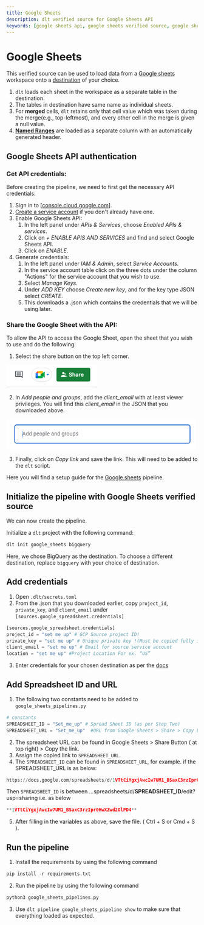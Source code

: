```yaml
---
title: Google Sheets
description: dlt verified source for Google Sheets API
keywords: [google sheets api, google sheets verified source, google sheets]
---
```


# Google Sheets

This verified source can be used to load data from a [Google sheets](https://www.google.com/sheets/about/) workspace onto a [destination](../../dlt-ecosystem/destinations) of your choice.

1. `dlt` loads each sheet in the workspace as a separate table in the destination.
2. The tables in destination have same name as individual sheets.
3. For **merged** cells, `dlt` retains only that cell value which was taken during the merge(e.g., top-leftmost), and every other cell in the merge is given a null value.
4. [**Named Ranges**](https://support.google.com/docs/answer/63175?hl=en&co=GENIE.Platform%3DDesktop) are loaded as a separate column with an automatically generated header.

## Google Sheets API authentication

### Get API credentials:

Before creating the pipeline, we need to first get the necessary API credentials:

1. Sign in to [[console.cloud.google.com](http://console.cloud.google.com/)].
2. [Create a service account](https://cloud.google.com/iam/docs/service-accounts-create#creating) if you don't already have one.
3. Enable Google Sheets API:
    1. In the left panel under *APIs & Services*, choose *Enabled APIs & services*.
    2. Click on *+ ENABLE APIS AND SERVICES* and find and select Google Sheets API.
    3. Click on *ENABLE*.
4. Generate credentials:
    1. In the left panel under *IAM & Admin*, select *Service Accounts*.
    2. In the service account table click on the three dots under the column "Actions" for the service account that you wish to use.
    3. Select *Manage Keys*.
    4. Under *ADD KEY* choose *Create new key*, and for the key type JSON select *CREATE*.
    5. This downloads a .json which contains the credentials that we will be using later.

### Share the Google Sheet with the API:

To allow the API to access the Google Sheet, open the sheet that you wish to use and do the following:

1. Select the share button on the top left corner.

![Share_Button](docs_images/Share_button.png)

2. In *Add people and groups*, add the *client_email* with at least viewer privileges. You will find this *client_email* in the JSON that you downloaded above.

![Add people](docs_images/Add_people.png)

3. Finally, click on *Copy link* and save the link. This will need to be added to the `dlt` script.

Here you will find a setup guide for the [Google sheets](https://www.google.com/sheets/about/) pipeline.

## Initialize the pipeline with Google Sheets verified source

We can now create the pipeline.

Initialize a `dlt` project with the following command:

```bash
dlt init google_sheets bigquery
```
Here, we chose BigQuery as the destination. To choose a different destination, replace `bigquery` with your choice of destination.

## Add credentials

1. Open `.dlt/secrets.toml`
2. From the .json that you downloaded earlier, copy `project_id`, `private_key`, and `client_email` under `[sources.google_spreadsheet.credentials]`
```python
[sources.google_spreadsheet.credentials]
project_id = "set me up" # GCP Source project ID!
private_key = "set me up" # Unique private key !(Must be copied fully including BEGIN and END PRIVATE KEY)
client_email = "set me up" # Email for source service account
location = "set me up" #Project Location For ex. “US”
```
3. Enter credentials for your chosen destination as per the [docs](https://dlthub.com/docs/destinations/bigquery)

## Add Spreadsheet ID and URL

1. The following two constants need to be added to `google_sheets_pipelines.py`

```python
# constants
SPREADSHEET_ID = "Set_me_up" # Spread Sheet ID (as per Step Two)
SPREADSHEET_URL = "Set_me_up"  #URL from Google Sheets > Share > Copy Link
```

2. The spreadsheet URL can be found in Google Sheets > Share Button ( at top right) > Copy the link.
3. Assign the copied link to `SPREADSHEET_URL`.
4. The `SPREADSHEET_ID` can be found in `SPREADSHEET_URL`, for example. if the SPREADSHEET_URL is as below:

```python
https://docs.google.com/spreadsheets/d/1VTtCiYgxjAwcIw7UM1_BSaxC3rzIpr0HwXZwd2OlPD4/edit?usp=sharing
```

Then `SPREADSHEET_ID` is between …spreadsheets/d/**SPREADSHEET_ID**/edit?usp=sharing i.e. as below

```python
**1VTtCiYgxjAwcIw7UM1_BSaxC3rzIpr0HwXZwd2OlPD4**
```

5. After filling in the variables as above, save the file. ( Ctrl + S or Cmd + S ).

## Run the pipeline
1. Install the requirements by using the following command

```python
pip install -r requirements.txt
```

2. Run the pipeline by using the following command

```python
python3 google_sheets_pipelines.py
```

3. Use `dlt pipeline google_sheets_pipeline show` to make sure that everything loaded as expected.